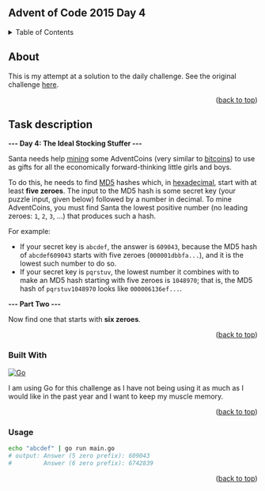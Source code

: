 <a name="readme-top"></a>

<!-- TITLE -->
## Advent of Code 2015 Day 4

<!-- TABLE OF CONTENTS -->
<details>
  <summary>Table of Contents</summary>
  <ul>
    <li><a href="#about">About</a></li>
    <li><a href="#task-description">Task description</a></li>
    <li><a href="#built-with">Built With</a></li>
    <li><a href="#usage">Usage</a></li>
  </ul>
</details>

<!-- ABOUT -->
## About

This is my attempt at a solution to the daily challenge. See the original challenge [here][Challenge-url].

<p align="right">(<a href="#readme-top">back to top</a>)</p>

<!-- TASK DESCRIPTION -->
## Task description

**--- Day 4: The Ideal Stocking Stuffer ---**

Santa needs help [mining][descLink1] some AdventCoins (very similar to [bitcoins][descLink2]) to use 
as gifts for all the economically forward-thinking little girls and boys.

To do this, he needs to find [MD5][descLink3] hashes which, in [hexadecimal][descLink4], start with 
at least **five zeroes**.  The input to the MD5 hash is some secret key (your 
puzzle input, given below) followed by a number in decimal. To mine 
AdventCoins, you must find Santa the lowest positive number (no leading 
zeroes: `1`, `2`, `3`, ...) that produces such a hash.

For example:

* If your secret key is `abcdef`, the answer is `609043`, because the MD5 
  hash of `abcdef609043` starts with five zeroes (`000001dbbfa...`), and it 
  is the lowest such number to do so.
* If your secret key is `pqrstuv`, the lowest number it combines with to 
  make an MD5 hash starting with five zeroes is `1048970`; that is, the 
  MD5 hash of `pqrstuv1048970` looks like `000006136ef...`.

**--- Part Two ---**

Now find one that starts with **six zeroes**.

<p align="right">(<a href="#readme-top">back to top</a>)</p>

<!-- BUILT WITH -->
### Built With

[![Go][Go-shield]][Go-url]

I am using Go for this challenge as I have not being using it as much as I would like in the past year and I want to 
keep my muscle memory.

<p align="right">(<a href="#readme-top">back to top</a>)</p>

<!-- USAGE -->
### Usage

```bash
echo "abcdef" | go run main.go
# output: Answer (5 zero prefix): 609043
#         Answer (6 zero prefix): 6742839

```

<p align="right">(<a href="#readme-top">back to top</a>)</p>

<!-- MARKDOWN LINKS & IMAGES -->
[Challenge-url]: https://adventofcode.com/2015/day/4
[descLink1]: https://en.wikipedia.org/wiki/Bitcoin#Mining
[descLink2]: https://en.wikipedia.org/wiki/Bitcoin
[descLink3]: https://en.wikipedia.org/wiki/MD5
[descLink4]: https://en.wikipedia.org/wiki/Hexadecimal
[Go-shield]: https://img.shields.io/badge/go-%2300ADD8.svg?style=for-the-badge&logo=go&logoColor=white
[Go-url]: https://go.dev/